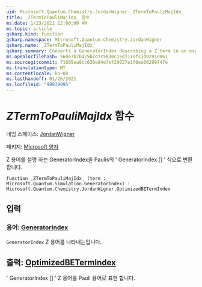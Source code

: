 ```yaml
---
uid: Microsoft.Quantum.Chemistry.JordanWigner._ZTermToPauliMajIdx_
title: _ZTermToPauliMajIdx_ 함수
ms.date: 1/23/2021 12:00:00 AM
ms.topic: article
qsharp.kind: function
qsharp.namespace: Microsoft.Quantum.Chemistry.JordanWigner
qsharp.name: _ZTermToPauliMajIdx_
qsharp.summary: Converts a GeneratorIndex describing a Z term to an expression 'GeneratorIndex[]' in terms of Paulis.
ms.openlocfilehash: 56de7b7b425b7d7c5830c15d7119fc1d0291d061
ms.sourcegitcommit: 71605ea9cc630e84e7ef29027e1f0ea06299747e
ms.translationtype: MT
ms.contentlocale: ko-KR
ms.lasthandoff: 01/26/2021
ms.locfileid: "98839095"
---
```

# <a name="_ztermtopaulimajidx_-function"></a>_ZTermToPauliMajIdx_ 함수

네임 스페이스: [JordanWigner](xref:Microsoft.Quantum.Chemistry.JordanWigner)

패키지: [Microsoft 양자](https://nuget.org/packages/Microsoft.Quantum.Chemistry)


Z 용어를 설명 하는 GeneratorIndex을 Paulis의 ' GeneratorIndex [] ' 식으로 변환 합니다.

```qsharp
function _ZTermToPauliMajIdx_ (term : Microsoft.Quantum.Simulation.GeneratorIndex) : Microsoft.Quantum.Chemistry.JordanWigner.OptimizedBETermIndex
```


## <a name="input"></a>입력

### <a name="term--generatorindex"></a>용어: [GeneratorIndex](xref:Microsoft.Quantum.Simulation.GeneratorIndex)

`GeneratorIndex` Z 용어를 나타내는입니다.



## <a name="output--optimizedbetermindex"></a>출력: [OptimizedBETermIndex](xref:Microsoft.Quantum.Chemistry.JordanWigner.OptimizedBETermIndex)

' GeneratorIndex [] ' Z 용어를 Pauli 용어로 표현 합니다.
